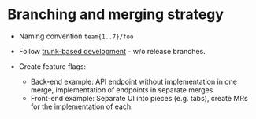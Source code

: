 # Branching and merging strategy

- Naming convention `team{1..7}/foo`
- Follow [trunk-based development](https://trunkbaseddevelopment.com/) - w/o
release branches.
- Create feature flags:

  - Back-end example: API endpoint without implementation in one merge,
  implementation of endpoints in separate merges
  - Front-end example: Separate UI into pieces (e.g. tabs), create MRs for the
  implementation of each.
